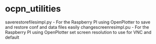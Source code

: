 # ocpn_utilities
saverestorefilesimpl.py - For the Raspberry PI using OpenPlotter to save and restore conf and data files easily
changescreenresimpl.pu - For the Raspberry PI using OpenPlotter set screen resolution to use for VNC and default